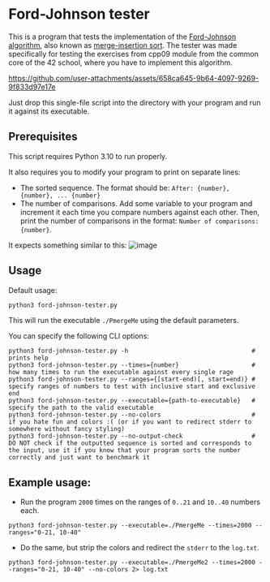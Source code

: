 # Ford-Johnson tester
This is a program that tests the implementation of the [Ford-Johnson algorithm](https://dev.to/emuminov/human-explanation-and-step-by-step-visualisation-of-the-ford-johnson-algorithm-5g91), also known as [merge-insertion sort](https://en.wikipedia.org/wiki/Merge-insertion_sort). The tester was made specifically for testing the exercises from cpp09 module from the common core of the 42 school, where you have to implement this algorithm.

https://github.com/user-attachments/assets/658ca645-9b64-4097-9269-9f833d97e17e

Just drop this single-file script into the directory with your program and run it against its executable.

## Prerequisites
This script requires Python 3.10 to run properly.

It also requires you to modify your program to print on separate lines:
- The sorted sequence. The format should be: `After: {number}, {number}, ... {number}`
- The number of comparisons. Add some variable to your program and increment it each time you compare numbers against each other. Then, print the number of comparisons in the format: `Number of comparisons: {number}`.

It expects something similar to this:
![image](https://github.com/user-attachments/assets/159ba7af-cbfe-45ff-9b9b-171ba739186b)

## Usage
Default usage:
```sh
python3 ford-johnson-tester.py
```

This will run the executable `./PmergeMe` using the default parameters.

You can specify the following CLI options:
```
python3 ford-johnson-tester.py -h                                  # prints help
python3 ford-johnson-tester.py --times={number}                    # how many times to run the executable against every single rage
python3 ford-johnson-tester.py --ranges={[start-end)[, start=end)} # specify ranges of numbers to test with inclusive start and exclusive end
python3 ford-johnson-tester.py --executable={path-to-executable}   # specify the path to the valid executable
python3 ford-johnson-tester.py --no-colors                         # if you hate fun and colors :( (or if you want to redirect stderr to somewhere without fancy styling)
python3 ford-johnson-tester.py --no-output-check                   # DO NOT check if the outputted sequence is sorted and corresponds to the input, use it if you know that your program sorts the number correctly and just want to benchmark it
```

## Example usage:
- Run the program `2000` times on the ranges of `0..21` and `10..40` numbers each.
```
python3 ford-johnson-tester.py --executable=./PmergeMe --times=2000 --ranges="0-21, 10-40"
```

- Do the same, but strip the colors and redirect the `stderr` to the `log.txt`.
```
python3 ford-johnson-tester.py --executable=./PmergeMe2 --times=2000 --ranges="0-21, 10-40" --no-colors 2> log.txt
```

